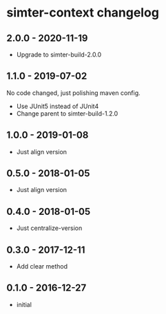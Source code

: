 # simter-context changelog

## 2.0.0 - 2020-11-19

- Upgrade to simter-build-2.0.0

## 1.1.0 - 2019-07-02

No code changed, just polishing maven config.

- Use JUnit5 instead of JUnit4
- Change parent to simter-build-1.2.0

## 1.0.0 - 2019-01-08

- Just align version

## 0.5.0 - 2018-01-05

- Just align version

## 0.4.0 - 2018-01-05

- Just centralize-version

## 0.3.0 - 2017-12-11

- Add clear method

## 0.1.0 - 2016-12-27

- initial